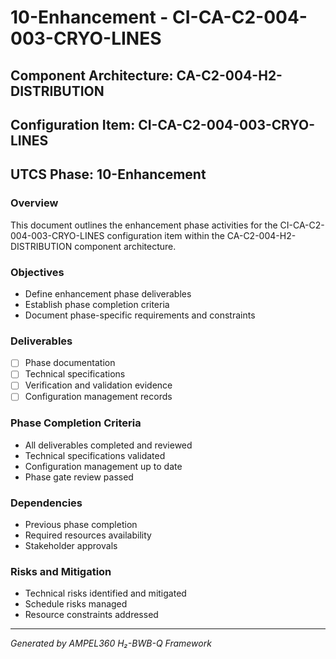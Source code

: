 # 10-Enhancement - CI-CA-C2-004-003-CRYO-LINES

## Component Architecture: CA-C2-004-H2-DISTRIBUTION
## Configuration Item: CI-CA-C2-004-003-CRYO-LINES
## UTCS Phase: 10-Enhancement

### Overview
This document outlines the enhancement phase activities for the CI-CA-C2-004-003-CRYO-LINES configuration item within the CA-C2-004-H2-DISTRIBUTION component architecture.

### Objectives
- Define enhancement phase deliverables
- Establish phase completion criteria
- Document phase-specific requirements and constraints

### Deliverables
- [ ] Phase documentation
- [ ] Technical specifications
- [ ] Verification and validation evidence
- [ ] Configuration management records

### Phase Completion Criteria
- All deliverables completed and reviewed
- Technical specifications validated
- Configuration management up to date
- Phase gate review passed

### Dependencies
- Previous phase completion
- Required resources availability
- Stakeholder approvals

### Risks and Mitigation
- Technical risks identified and mitigated
- Schedule risks managed
- Resource constraints addressed

---
*Generated by AMPEL360 H₂-BWB-Q Framework*
